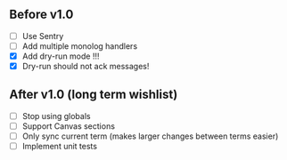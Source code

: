 ## Before v1.0

- [ ] Use Sentry
- [ ] Add multiple monolog handlers
- [x] Add dry-run mode !!!
- [x] Dry-run should not ack messages!

## After v1.0 (long term wishlist)

- [ ] Stop using globals
- [ ] Support Canvas sections
- [ ] Only sync current term (makes larger changes between terms easier)
- [ ] Implement unit tests
